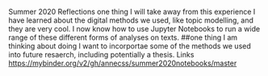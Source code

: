 Summer 2020 Reflections
one thing I will take away from this experience
I have learned about the digital methods we used, like topic modelling, and they are very cool. I now know how to use Jupyter Notebooks to run a wide range of these different forms of analyses on texts.
##one thing I am thinking about doing
I want to incorportae some of the methods we used into future resaerch, including potentially a thesis.
Links
https://mybinder.org/v2/gh/annecss/summer2020notebooks/master
